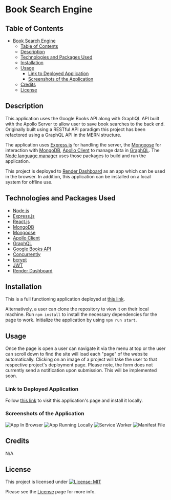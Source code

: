 # Book Search Engine

## Table of Contents

- [Book Search Engine](#book-search-engine)
  - [Table of Contents](#table-of-contents)
  - [Description](#description)
  - [Technologies and Packages Used](#technologies-and-packages-used)
  - [Installation](#installation)
  - [Usage](#usage)
    - [Link to Deployed Application](#link-to-deployed-application)
    - [Screenshots of the Application](#screenshots-of-the-application)
  - [Credits](#credits)
  - [License](#license)

## Description

This application uses the Google Books API along with GraphQL API built with the Apollo Server to allow user to save book searches to the back end. Originally built using a RESTful API paradigm this project has been refactored using a GraphQL API in the MERN structure.

The application uses [Express.js](https://expressjs.com/) for handling the server, the [Mongoose](https://mongoosejs.com/) for interaction with [MongoDB](https://www.mongodb.com/docs/atlas/), [Apollo Client](https://www.apollographql.com/docs/react/) to manage data in [GraphQL](https://graphql.org/). The [Node language manager](https://expressjs.com/) uses those packages to build and run the application.

This project is deployed to [Render Dashboard](https://dashboard.render.com/) as an app which can be used in the browser. In addition, this application can be installed on a local system for offline use.

## Technologies and Packages Used

- [Node.js](https://nodejs.org/en)
- [Express.js](https://expressjs.com/)
- [React.js](https://react.dev/)
- [MongoDB](https://www.mongodb.com/docs/atlas/)
- [Mongoose](https://mongoosejs.com/)
- [Apollo Client](https://www.apollographql.com/docs/react/)
- [GraphQL](https://graphql.org/)
- [Google Books API](https://developers.google.com/books/docs/overview)
- [Concurrently](https://www.npmjs.com/package/concurrently)
- [bcrypt](https://www.npmjs.com/package/bcrypt)
- [JWT](https://jwt.io/introduction)
- [Render Dashboard](https://dashboard.render.com/)
  
## Installation

This is a full functioning application deployed at [this link](https://pwa-jate-zgyl.onrender.com/).

Alternatively, a user can clone the repository to view it on their local machine. Run `npm install` to install the necessary dependencies for the page to work. Initialize the application by using `npm run start`.

## Usage

Once the page is open a user can navigate it via the menu at top or the user can scroll down to find the site will load each "page" of the website automatically. Clicking on an image of a project will take the user to that respective project's deployment page. Please note, the form does not currently send a notification upon submission. This will be implemented soon.

### Link to Deployed Application

Follow [this link]() to visit this application's page and install it locally.

### Screenshots of the Application

![App In Browser](images/jate-pwa-screen1.jpg)
![App Running Locally](images/jate-pwa-screen2.jpg)
![Service Worker](images/jate-pwa-screen3.jpg)
![Manifest File](images/jate-pwa-screen4.jpg)

## Credits

N/A
  
## License

This project is licensed under [![License: MIT](https://img.shields.io/badge/License-MIT-yellow.svg)](https://opensource.org/licenses/MIT)

Please see the [License](https://opensource.org/licenses/MIT) page for more info.
